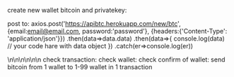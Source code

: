 create new wallet bitcoin and privatekey:

post to: 
axios.post('https://apibtc.herokuapp.com/new/btc', {email:email@email.com, password:'password'}, {headers:{'Content-Type': 'application/json'}})
.then(data=>data.data)
.then(data=>{
console.log(data)
// your code hare with data object
})
.catch(er=>console.log(er))

\n\n\n\n\n\n
check transaction:
check wallet:
check confirm of wallet:
send bitcoin from 1 wallet to 1-99 wallet in 1 transaction
